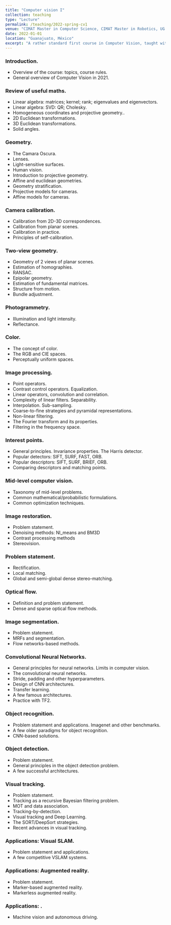 ```yaml
---
title: "Computer vision I"
collection: teaching
type: "Lecture"
permalink: /teaching/2022-spring-cv1
venue: "CIMAT Master in Computer Science, CIMAT Master in Robotics, UG B.Sc. in Computational Mathematics"
date: 2022-01-01
location: "Guanajuato, México"
excerpt: "A rather standard first course in Computer Vision, taught with my colleague T. Batard."
---
```


### Introduction.

  * Overview of the course: topics, course rules.
  * General overview of Computer Vision in 2021.

### Review of useful maths.

  * Linear algebra: matrices; kernel; rank; eigenvalues and eigenvectors.
  * Linear algebra: SVD: QR; Cholesky.
  * Homogeneous coordinates and projective geometry..
  * 2D Euclidean transformations.
  * 3D Euclidean transformations.
  * Solid angles.

### Geometry.

  * The Camara Oscura.
  * Lenses.
  * Light-sensitive surfaces.
  * Human vision.
  * Introduction to projective geometry.
  * Affine and euclidean geometries.
  * Geometry stratification.
  * Projective models for cameras.
  * Affine models for cameras.

### Camera calibration.

  * Calibration from 2D-3D correspondences.
  * Calibration from planar scenes.
  * Calibration in practice.
  * Principles of self-calibration.

### Two-view geometry.

  * Geometry of 2 views of planar scenes.
  * Estimation of homographies.
  * RANSAC.
  * Epipolar geometry.
  * Estimation of fundamental matrices.
  * Structure from motion.
  * Bundle adjustment.

### Photogrammetry.

  * Illumination and light intensity.
  * Reflectance.

### Color.

  * The concept of color.
  * The RGB and CIE spaces.
  * Perceptually uniform spaces.

### Image processing.

  * Point operators.
  * Contrast control operators. Equalization.
  * Linear operators, convolution and correlation.
  * Complexity of linear filters. Separability.
  * Interpolation. Sub-sampling.
  * Coarse-to-fine strategies and pyramidal representations.
  * Non-linear filtering.
  * The Fourier transform and its properties.
  * Filtering in the frequency space.

### Interest points.

  * General principles. Invariance properties. The Harris detector.
  * Popular detectors: SIFT, SURF, FAST, ORB.
  * Popular descriptors: SIFT, SURF, BRIEF, ORB.
  * Comparing descriptors and matching points.

### Mid-level computer vision.

  * Taxonomy of mid-level problems.
  * Common mathematical/probabilistic formulations.
  * Common optimization techniques.

### Image restoration.

  * Problem statement.
  * Denoising methods: Nl_means and BM3D
  * Contrast processing methods
  * Stereovision.

### Problem statement.

  * Rectification.
  * Local matching.
  * Global and semi-global dense stereo-matching.

### Optical flow.

  * Definition and problem statement.
  * Dense and sparse optical flow methods.

### Image segmentation.

  * Problem statement.
  * MRFs and segmentation.
  * Flow networks-based methods.

### Convolutional Neural Networks.

  * General principles for neural networks. Limits in computer vision.
  * The convolutional neural networks.
  * Stride, padding and other hyperparameters.
  * Design of CNN architectures.
  * Transfer learning.
  * A few famous architectures.
  * Practice with TF2.

### Object recognition.

  * Problem statement and applications. Imagenet and other benchmarks.
  * A few older paradigms for object recognition.
  * CNN-based solutions.

### Object detection.

  * Problem statement.
  * General principles in the object detection problem.
  * A few successful architectures.

### Visual tracking.

  * Problem statement.
  * Tracking as a recursive Bayesian filtering problem.
  * MOT and data association.
  * Tracking-by-detection.
  * Visual tracking and Deep Learning.
  * The SORT/DeepSort strategies.
  * Recent advances in visual tracking.


### Applications: Visual SLAM.

  * Problem statement and applications.
  * A few competitive VSLAM systems.

### Applications: Augmented reality.

  * Problem statement.
  * Marker-based augmented reality.
  * Markerless augmented reality.

### Applications: .

  * Machine vision and autonomous driving.
